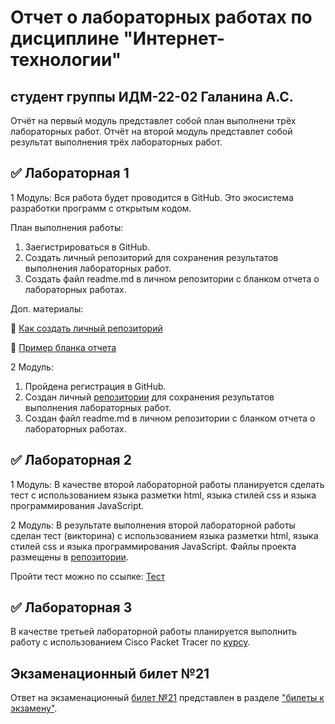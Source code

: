 
# Отчет о лабораторных работах по дисциплине "Интернет-технологии"
## студент группы ИДМ-22-02 Галанина А.С.

Отчёт на первый модуль представлет собой план выполнени трёх лабораторных работ.
Отчёт на второй модуль представлет собой результат выполнения трёх лабораторных работ.

## ✅ Лабораторная 1

1 Модуль:
Вся работа будет проводится в GitHub. Это экосистема разработки программ с открытым кодом.

План выполнения работы:
1. Заегистрироваться в GitHub.
2. Создать личный репозиторий для сохранения результатов выполнения лабораторных работ.
3. Создать файл readme.md в личном репозитории с бланком отчета о лабораторных работах.

Доп. материалы:

📍 [Как создать личный репозиторий](https://htmlacademy.ru/blog/git/github-as-hosting)

📍 [Пример бланка отчета](https://github.com/okoff/okoff.github.io/tree/master/oop/lab1)

2 Модуль:
1. Пройдена регистрация в GitHub.
2. Создан личный [репозитории](https://github.com/galaninaAS/labvictorin) для сохранения результатов выполнения лабораторных работ.
3. Создан файл readme.md в личном репозитории с бланком отчета о лабораторных работах.

## ✅ Лабораторная 2

1 Модуль:
В качестве второй лабораторной работы планируется сделать тест с использованием языка разметки html, языка стилей css и языка программирования JavaScript. 

2 Модуль:
В результате выполнения второй лабораторной работы сделан тест (викторина) с использованием языка разметки html, языка стилей css и языка программирования JavaScript. 
Файлы проекта размещены в [репозитории](https://github.com/galaninaAS/labvictorin).

Пройти тест можно по ссылке: [Тест](https://galaninaas.github.io/labvictorin/)

## ✅ Лабораторная 3

В качестве третьей лабораторной работы планируется выполнить работу с использованием Сisco Packet Tracer по [курсу](https://intuit.ru/studies/courses/3549/791/info).


## Экзаменационный билет №21
Ответ на экзаменационный [билет №21](https://github.com/stankin/inet-2022/wiki/exam21) представлен в разделе ["билеты к экзамену"](https://github.com/stankin/inet-2022/wiki/exams).
